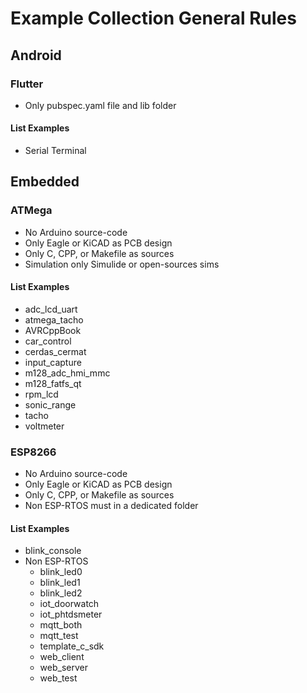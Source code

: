 # Example Collection General Rules

## Android

### Flutter
- Only pubspec.yaml file and lib folder

#### List Examples
- Serial Terminal

## Embedded

### ATMega
- No Arduino source-code
- Only Eagle or KiCAD as PCB design
- Only C, CPP, or Makefile as sources
- Simulation only Simulide or open-sources sims

#### List Examples
- adc_lcd_uart
- atmega_tacho
- AVRCppBook
- car_control
- cerdas_cermat
- input_capture
- m128_adc_hmi_mmc
- m128_fatfs_qt
- rpm_lcd
- sonic_range
- tacho
- voltmeter

### ESP8266
- No Arduino source-code
- Only Eagle or KiCAD as PCB design
- Only C, CPP, or Makefile as sources
- Non ESP-RTOS must in a dedicated folder

#### List Examples
- blink_console
- Non ESP-RTOS
	+ blink_led0
	+ blink_led1
	+ blink_led2
	+ iot_doorwatch
	+ iot_phtdsmeter
	+ mqtt_both
	+ mqtt_test
	+ template_c_sdk
	+ web_client
	+ web_server
	+ web_test


